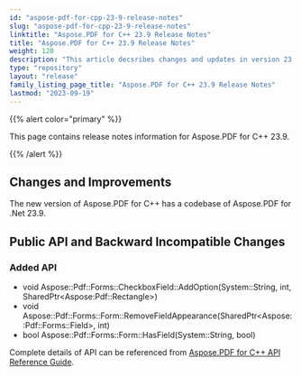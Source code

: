 ```yaml
---
id: "aspose-pdf-for-cpp-23-9-release-notes"
slug: "aspose-pdf-for-cpp-23-9-release-notes"
linktitle: "Aspose.PDF for C++ 23.9 Release Notes"
title: "Aspose.PDF for C++ 23.9 Release Notes"
weight: 120
description: "This article decsribes changes and updates in version 23.9 of Aspose.PDF for C++ library"
type: "repository"
layout: "release"
family_listing_page_title: "Aspose.PDF for C++ 23.9 Release Notes"
lastmod: "2023-09-19"
---
```

{{% alert color="primary" %}}

This page contains release notes information for Aspose.PDF for C++ 23.9.

{{% /alert %}}

## Changes and Improvements

The new version of Aspose.PDF for C++ has a codebase of Aspose.PDF for .Net 23.9.

## Public API and Backward Incompatible Changes

### Added API

* void Aspose::Pdf::Forms::CheckboxField::AddOption(System::String, int, SharedPtr&lt;Aspose:Pdf::Rectangle&gt;)
* void Aspose::Pdf::Forms::Form::RemoveFieldAppearance(SharedPtr&lt;Aspose::Pdf::Forms::Field&gt;, int)
* bool Aspose::Pdf::Forms::Form::HasField(System::String, bool)

Complete details of API can be referenced from [Aspose.PDF for C++ API Reference Guide](https://reference.aspose.com/pdf/cpp).
